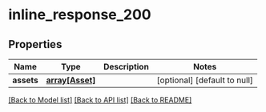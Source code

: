 # inline_response_200

## Properties
Name | Type | Description | Notes
------------ | ------------- | ------------- | -------------
**assets** | [**array[Asset]**](Asset.md) |  | [optional] [default to null]

[[Back to Model list]](../README.md#documentation-for-models) [[Back to API list]](../README.md#documentation-for-api-endpoints) [[Back to README]](../README.md)


